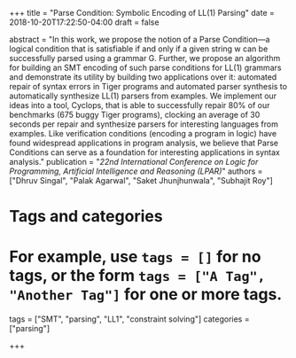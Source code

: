 +++
title = "Parse Condition: Symbolic Encoding of LL(1) Parsing"
date = 2018-10-20T17:22:50-04:00
draft = false

abstract = "In this work, we propose the notion of a Parse Condition—a logical condition that is satisfiable if and only if a given string w can be successfully parsed using a grammar G. Further, we propose an algorithm for building an SMT encoding of such parse conditions for LL(1) grammars and demonstrate its utility by building two applications over it: automated repair of syntax errors in Tiger programs and automated parser synthesis to automatically synthesize LL(1) parsers from examples. We implement our ideas into a tool, Cyclops, that is able to successfully repair 80% of our benchmarks (675 buggy Tiger programs), clocking an average of 30 seconds per repair and synthesize parsers for interesting languages from examples. Like verification conditions (encoding a program in logic) have found widespread applications in program analysis, we believe that Parse Conditions can serve as a foundation for interesting applications in syntax analysis."
publication = "_22nd International Conference on Logic for Programming, Artificial Intelligence and Reasoning (LPAR)_"
authors = ["Dhruv Singal", "Palak Agarwal", "Saket Jhunjhunwala", "Subhajit Roy"]

# Tags and categories
# For example, use `tags = []` for no tags, or the form `tags = ["A Tag", "Another Tag"]` for one or more tags.
tags = ["SMT", "parsing", "LL1", "constraint solving"]
categories = ["parsing"]

+++


